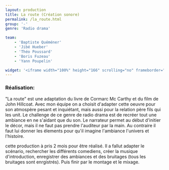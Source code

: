 ```yaml
---
layout: production
title: La route (Création sonore)
permalink: /la_route.html
group: '-' 
genre: 'Radio drama'

team:
    - 'Baptiste Quéméner'
    - 'Jibé Hueber'
    - 'Théo Poussard'
    - 'Boris Fuzeau'
    - 'Yann Poupelin'

widget: '<iframe width="100%" height="166" scrolling="no" frameborder="no" src="https://w.soundcloud.com/player/?url=http%3A%2F%2Fapi.soundcloud.com%2Ftracks%2F80366036&amp;color=ff6600&amp;auto_play=false&amp;show_artwork=false"></iframe>'
---
```


### Réalisation:
"La route" est une adaptation du livre de Cormarc Mc Carthy et du film de John Hillcoat. Avec mon équipe on a choisit d'adapter cette oeuvre 
pour son atmospère pesant et inquiétant, mais aussi pour la relation père fils qui les unit. Le challenge de ce genre de radio drama est de recréer tout une ambiance en ne s'aidant que du son. Le narrateur permet au début d'initier le décor, mais il ne faut pas prendre l'auditeur par la main. Au contraire il faut lui donner les élements 
pour qu'il imagine l'ambiance l'univers et l'histoire.   
   
cette production à pris 2 mois pour être réalisé. Il a fallut adapter le scénario, rechercher les différents comediens, créer la musique d'introduction, enregistrer des ambiances et des bruitages (tous les bruitages sont enrgistrés).
Puis finir par le montage et le mixage.   
  
    
      
        
          
            
              
                
                  
                    
                      
                        
                          
                            
                              
                                
                                
